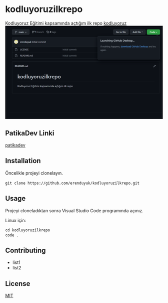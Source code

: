 # kodluyoruzilkrepo
Kodluyoruz Eğitimi kapsamında açtığım ilk repo [kodluyoruz](https://www.kodluyoruz.org)
![ss](https://github.com/erenduyuk/kodluyoruzilkrepo/blob/main/images/Ekran%20Alıntısı.PNG)
## PatikaDev Linki
[patikadev](https://app.patika.dev/suyuk)
## Installation
Öncelikle projeyi clonelayın.

`git clone https://github.com/erenduyuk/kodluyoruzilkrepo.git` 

## Usage
Projeyi cloneladıktan sonra Visual Studio Code programında açınız.

Linux için:

```
cd kodluyoruzilkrepo
code . 
```

## Contributing
* list1
* list2

## License
[MIT](https://choosealicense.com/licenses/mit/)
